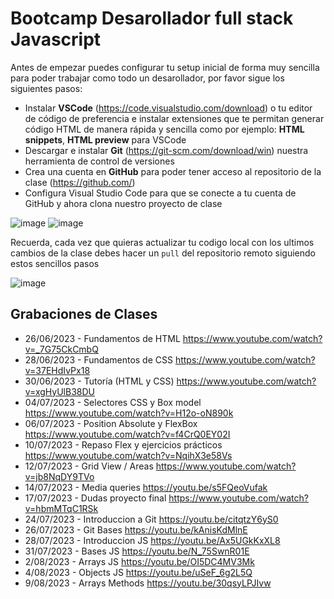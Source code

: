# Bootcamp Desarollador full stack Javascript

Antes de empezar puedes configurar tu setup inicial de forma muy sencilla para poder trabajar como todo un desarollador, por favor sigue los siguientes pasos:

- Instalar **VSCode** (https://code.visualstudio.com/download) o tu editor de código de preferencia e instalar extensiones que te permitan generar código HTML de manera rápida y sencilla como por ejemplo: **HTML snippets**, **HTML preview** para VSCode
- Descargar e instalar **Git** (https://git-scm.com/download/win) nuestra herramienta de control de versiones
- Crea una cuenta en **GitHub** para poder tener acceso al repositorio de la clase (https://github.com/)
- Configura Visual Studio Code para que se conecte a tu cuenta de GitHub y ahora clona nuestro proyecto de clase

![image](https://github.com/KamiloMontoya/kambcode_g1/assets/11945476/e1ae4282-8cee-403b-9f66-7fb9af62241d)
![image](https://github.com/KamiloMontoya/kambcode_g1/assets/11945476/ca0ce2ad-72ec-431d-b3e1-55b84c64ec13)

    
Recuerda, cada vez que quieras actualizar tu codigo local con los ultimos cambios de la clase debes hacer un `pull` del repositorio remoto siguiendo estos sencillos pasos

![image](https://github.com/KamiloMontoya/kambcode_g1/assets/11945476/8d8f7da6-aa4c-4d67-9dec-59cd360bda0f)

## Grabaciones de Clases
 - 26/06/2023 - Fundamentos de HTML https://www.youtube.com/watch?v=_7G75CkCmbQ
 - 28/06/2023 - Fundamentos de CSS https://www.youtube.com/watch?v=37EHdIvPx18
 - 30/06/2023 - Tutoría (HTML y CSS) https://www.youtube.com/watch?v=xgHyUlB38DU
 - 04/07/2023 - Selectores CSS y Box model https://www.youtube.com/watch?v=H12o-oN890k
 - 06/07/2023 - Position Absolute y FlexBox https://www.youtube.com/watch?v=f4CrQ0EY02I 
 - 10/07/2023 - Repaso Flex y ejercicios prácticos https://www.youtube.com/watch?v=NqihX3e58Vs
 - 12/07/2023 - Grid View / Areas https://www.youtube.com/watch?v=jb8NqDY9TVo
 - 14/07/2023 - Media queries https://youtu.be/s5FQeoVufak
 - 17/07/2023 - Dudas proyecto final https://www.youtube.com/watch?v=hbmMTqC1RSk
 - 24/07/2023 - Introduccion a Git https://youtu.be/citqtzY6yS0
 - 26/07/2023 - Git Bases https://youtu.be/kAnisKdMlnE
 - 28/07/2023 - Introduccion JS https://youtu.be/Ax5UGkKxXL8
 - 31/07/2023 - Bases JS https://youtu.be/N_75SwnR01E
 - 2/08/2023 - Arrays JS https://youtu.be/OI5DC4MV3Mk
 - 4/08/2023 - Objects JS https://youtu.be/uSeF_6g2L5Q
 - 9/08/2023 - Arrays Methods https://youtu.be/30qsyLPJIvw
